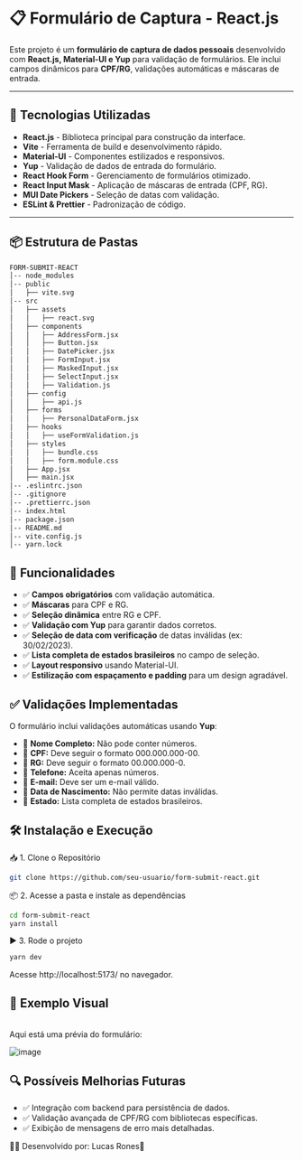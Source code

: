 # 📋 Formulário de Captura - React.js

Este projeto é um **formulário de captura de dados pessoais** desenvolvido com **React.js, Material-UI e Yup** para validação de formulários. Ele inclui campos dinâmicos para **CPF/RG**, validações automáticas e máscaras de entrada.

---

## 🚀 **Tecnologias Utilizadas**
- **React.js** - Biblioteca principal para construção da interface.
- **Vite** - Ferramenta de build e desenvolvimento rápido.
- **Material-UI** - Componentes estilizados e responsivos.
- **Yup** - Validação de dados de entrada do formulário.
- **React Hook Form** - Gerenciamento de formulários otimizado.
- **React Input Mask** - Aplicação de máscaras de entrada (CPF, RG).
- **MUI Date Pickers** - Seleção de datas com validação.
- **ESLint & Prettier** - Padronização de código.

---

## 📦 **Estrutura de Pastas**
```bash
FORM-SUBMIT-REACT
│-- node_modules
│-- public
│   ├── vite.svg
│-- src
│   ├── assets
│   │   ├── react.svg
│   ├── components
│   │   ├── AddressForm.jsx
│   │   ├── Button.jsx
│   │   ├── DatePicker.jsx
│   │   ├── FormInput.jsx
│   │   ├── MaskedInput.jsx
│   │   ├── SelectInput.jsx
│   │   ├── Validation.js
│   ├── config
│   │   ├── api.js
│   ├── forms
│   │   ├── PersonalDataForm.jsx
│   ├── hooks
│   │   ├── useFormValidation.js
│   ├── styles
│   │   ├── bundle.css
│   │   ├── form.module.css
│   ├── App.jsx
│   ├── main.jsx
│-- .eslintrc.json
│-- .gitignore
│-- .prettierrc.json
│-- index.html
│-- package.json
│-- README.md
│-- vite.config.js
│-- yarn.lock
```
## 📌 Funcionalidades
- ✅ **Campos obrigatórios** com validação automática.
- ✅ **Máscaras** para CPF e RG.
- ✅ **Seleção dinâmica** entre RG e CPF.
- ✅ **Validação com Yup** para garantir dados corretos.
- ✅ **Seleção de data com verificação** de datas inválidas (ex: 30/02/2023).
- ✅ **Lista completa de estados brasileiros** no campo de seleção.
- ✅ **Layout responsivo** usando Material-UI.
- ✅ **Estilização com espaçamento e padding** para um design agradável.

## ✅ Validações Implementadas
 O formulário inclui validações automáticas usando **Yup**:
- 🔹 **Nome Completo:** Não pode conter números.
- 🔹 **CPF:** Deve seguir o formato 000.000.000-00.
- 🔹 **RG:** Deve seguir o formato 00.000.000-0.
- 🔹 **Telefone:** Aceita apenas números.
- 🔹 **E-mail:** Deve ser um e-mail válido.
- 🔹 **Data de Nascimento:** Não permite datas inválidas.
- 🔹 **Estado:** Lista completa de estados brasileiros.

## 🛠 Instalação e Execução

📥 1. Clone o Repositório
```bash
git clone https://github.com/seu-usuario/form-submit-react.git
```

📦 2. Acesse a pasta e instale as dependências
```bash
cd form-submit-react
yarn install
```

▶️ 3. Rode o projeto
```bash
yarn dev

```

Acesse http://localhost:5173/ no navegador.

## 🎨 Exemplo Visual
<br>
Aqui está uma prévia do formulário: <br>

![image](https://github.com/user-attachments/assets/0380b1a5-20b9-46ec-9b0c-cbac980799c9)


## 🔍 Possíveis Melhorias Futuras
- ✅ Integração com backend para persistência de dados.
- ✅ Validação avançada de CPF/RG com bibliotecas específicas.
- ✅ Exibição de mensagens de erro mais detalhadas.

👨‍💻 Desenvolvido por: Lucas Rones🚀
